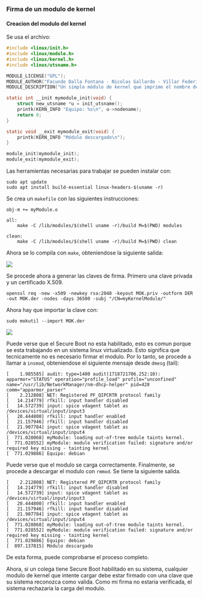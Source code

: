 ### Firma de un modulo de kernel

#### Creacion del modulo del kernel

Se usa el archivo:

```c
#include <linux/init.h>
#include <linux/module.h>
#include <linux/kernel.h>
#include <linux/utsname.h>

MODULE_LICENSE("GPL");
MODULE_AUTHOR("Facundo Dalla Fontana - Nicolas Gallardo - Villar Federico");
MODULE_DESCRIPTION("Un simple módulo de kernel que imprime el nombre del equipo.");

static int __init mymodule_init(void) {
    struct new_utsname *u = init_utsname();
    printk(KERN_INFO "Equipo: %s\n", u->nodename);
    return 0;
}

static void __exit mymodule_exit(void) {
    printk(KERN_INFO "Módulo descargado\n");
}

module_init(mymodule_init);
module_exit(mymodule_exit);
```

Las herramientas necesarias para trabajar se pueden instalar con:

```
sudo apt update
sudo apt install build-essential linux-headers-$(uname -r)
```

Se crea un `makefile` con las siguientes instrucciones:

```
obj-m += myModule.o

all:
	make -C /lib/modules/$(shell uname -r)/build M=$(PWD) modules

clean:
	make -C /lib/modules/$(shell uname -r)/build M=$(PWD) clean
```

Ahora se lo compila con `make`, obteniendose la siguiente salida:

<img src='./assets/make_mod.png'>

Se procede ahora a generar las claves de firma. Primero una clave privada y un certificado X.509.

```
openssl req -new -x509 -newkey rsa:2048 -keyout MOK.priv -outform DER -out MOK.der -nodes -days 36500 -subj "/CN=myKernelModule/"
```

Ahora hay que importar la clave con:

```
sudo mokutil --import MOK.der
```

<img src='./assets/firm_sec.png'>

Puede verse que el Secure Boot no esta habilitado, esto es comun porque se esta trabajando en un sistema linux virtualizado. Esto significa que tecnicamente no es necesario firmar el modulo. Por lo tanto, se procede a llamar a `insmod`, obteniendose el siguiente mensaje desde `dmesg` (tail):

```
[    1.985585] audit: type=1400 audit(1718721706.252:10): apparmor="STATUS" operation="profile_load" profile="unconfined" name="/usr/lib/NetworkManager/nm-dhcp-helper" pid=428 comm="apparmor_parser"
[    2.212808] NET: Registered PF_QIPCRTR protocol family
[   14.214779] rfkill: input handler disabled
[   14.572739] input: spice vdagent tablet as /devices/virtual/input/input3
[   20.444800] rfkill: input handler enabled
[   21.157946] rfkill: input handler disabled
[   21.907784] input: spice vdagent tablet as /devices/virtual/input/input4
[  771.028068] myModule: loading out-of-tree module taints kernel.
[  771.028552] myModule: module verification failed: signature and/or required key missing - tainting kernel
[  771.029886] Equipo: debian
```

Puede verse que el modulo se carga correctamente. Finalmente, se procede a descargar el modulo con `rmmod`. Se tiene la siguiente salida.

```
[    2.212808] NET: Registered PF_QIPCRTR protocol family
[   14.214779] rfkill: input handler disabled
[   14.572739] input: spice vdagent tablet as /devices/virtual/input/input3
[   20.444800] rfkill: input handler enabled
[   21.157946] rfkill: input handler disabled
[   21.907784] input: spice vdagent tablet as /devices/virtual/input/input4
[  771.028068] myModule: loading out-of-tree module taints kernel.
[  771.028552] myModule: module verification failed: signature and/or required key missing - tainting kernel
[  771.029886] Equipo: debian
[  897.137815] Módulo descargado
```

De esta forma, puede comprobarse el proceso completo.

Ahora, si un colega tiene Secure Boot habilitado en su sistema, cualquier modulo de kernel que intente cargar debe estar firmado con una clave que su sistema reconozca como valida. Como mi firma no estaria verificada, el sistema rechazaria la carga del modulo.





